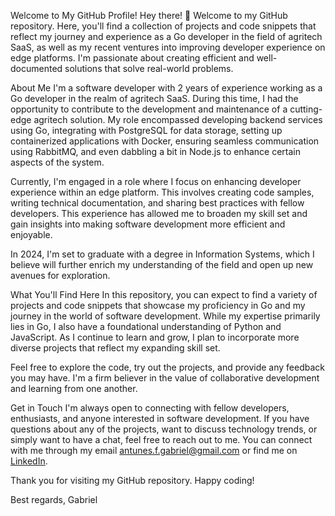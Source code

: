 Welcome to My GitHub Profile!
Hey there! 👋 Welcome to my GitHub repository. Here, you'll find a collection of projects and code snippets that reflect my journey and experience as a Go developer in the field of agritech SaaS, as well as my recent ventures into improving developer experience on edge platforms. I'm passionate about creating efficient and well-documented solutions that solve real-world problems.

About Me
I'm a software developer with 2 years of experience working as a Go developer in the realm of agritech SaaS. During this time, I had the opportunity to contribute to the development and maintenance of a cutting-edge agritech solution. My role encompassed developing backend services using Go, integrating with PostgreSQL for data storage, setting up containerized applications with Docker, ensuring seamless communication using RabbitMQ, and even dabbling a bit in Node.js to enhance certain aspects of the system.

Currently, I'm engaged in a role where I focus on enhancing developer experience within an edge platform. This involves creating code samples, writing technical documentation, and sharing best practices with fellow developers. This experience has allowed me to broaden my skill set and gain insights into making software development more efficient and enjoyable.

In 2024, I'm set to graduate with a degree in Information Systems, which I believe will further enrich my understanding of the field and open up new avenues for exploration.

What You'll Find Here
In this repository, you can expect to find a variety of projects and code snippets that showcase my proficiency in Go and my journey in the world of software development. While my expertise primarily lies in Go, I also have a foundational understanding of Python and JavaScript. As I continue to learn and grow, I plan to incorporate more diverse projects that reflect my expanding skill set.

Feel free to explore the code, try out the projects, and provide any feedback you may have. I'm a firm believer in the value of collaborative development and learning from one another.

Get in Touch
I'm always open to connecting with fellow developers, enthusiasts, and anyone interested in software development. If you have questions about any of the projects, 
want to discuss technology trends, or simply want to have a chat, feel free to reach out to me. You can connect with me through my email antunes.f.gabriel@gmail.com or find me on [LinkedIn](https://www.linkedin.com/in/gabriel-fran%C3%A7a-3b337419b/).

Thank you for visiting my GitHub repository. Happy coding!

Best regards,
Gabriel
